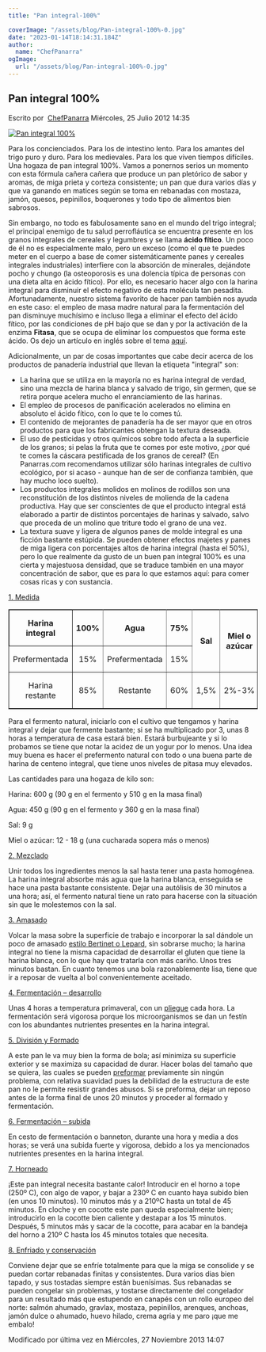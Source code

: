 ```yaml
---
title: "Pan integral-100%"

coverImage: "/assets/blog/Pan-integral-100%-0.jpg"
date: "2023-01-14T18:14:31.184Z"
author:
  name: "ChefPanarra"
ogImage:
  url: "/assets/blog/Pan-integral-100%-0.jpg"
---
```


## Pan integral 100%

Escrito por  [ChefPanarra](/web/20190104085620/http://www.panarras.com/index.php/home/recetas/panes-de-masa-madre/itemlist/user/56-chefpanarra) Miércoles, 25 Julio 2012 14:35

[![Pan integral 100%](https://web.archive.org/web/20190104085620im_/http://www.panarras.com/media/k2/items/cache/542390225756f78888142d54f3d17e01_L.jpg)](/web/20190104085620/http://www.panarras.com/media/k2/items/cache/542390225756f78888142d54f3d17e01_XL.jpg "Clic para vista previa de la imagen")

Para los concienciados. Para los de intestino lento. Para los amantes del trigo puro y duro. Para los medievales. Para los que viven tiempos difíciles. Una hogaza de pan integral 100%. Vamos a ponernos serios un momento con esta fórmula cañera cañera que produce un pan pletórico de sabor y aromas, de miga prieta y corteza consistente; un pan que dura varios días y que va ganando en matices según se toma en rebanadas con mostaza, jamón, quesos, pepinillos, boquerones y todo tipo de alimentos bien sabrosos.

Sin embargo, no todo es fabulosamente sano en el mundo del trigo integral; el principal enemigo de tu salud perrofláutica se encuentra presente en los granos integrales de cereales y legumbres y se llama **ácido fítico**. Un poco de él no es especialmente malo, pero un exceso (como el que te puedes meter en el cuerpo a base de comer sistemáticamente panes y cereales integrales industriales) interfiere con la absorción de minerales, dejándote pocho y chungo (la osteoporosis es una dolencia típica de personas con una dieta alta en ácido fítico). Por ello, es necesario hacer algo con la harina integral para disminuir el efecto negativo de esta molécula tan pesadita. Afortunadamente, nuestro sistema favorito de hacer pan también nos ayuda en este caso: el empleo de masa madre natural para la fermentación del pan disminuye muchísimo e incluso llega a eliminar el efecto del ácido fítico, por las condiciones de pH bajo que se dan y por la activación de la enzima **Fitasa**, que se ocupa de eliminar los compuestos que forma este ácido. Os dejo un artículo en inglés sobre el tema [aquí](https://web.archive.org/web/20190104085620/http://www.westonaprice.org/food-features/living-with-phytic-acid).

Adicionalmente, un par de cosas importantes que cabe decir acerca de los productos de panadería industrial que llevan la etiqueta "integral" son:

- La harina que se utiliza en la mayoría no es harina integral de verdad, sino una mezcla de harina blanca y salvado de trigo, sin germen, que se retira porque acelera mucho el enranciamiento de las harinas.
- El empleo de procesos de panificación acelerados no elimina en absoluto el ácido fítico, con lo que te lo comes tú.
- El contenido de mejorantes de panadería ha de ser mayor que en otros productos para que los fabricantes obtengan la textura deseada.
- El uso de pesticidas y otros químicos sobre todo afecta a la superficie de los granos; si pelas la fruta que te comes por este motivo, ¿por qué te comes la cáscara pestificada de los granos de cereal? (En Panarras.com recomendamos utilizar sólo harinas integrales de cultivo ecológico, por si acaso - aunque han de ser de confianza también, que hay mucho loco suelto).
- Los productos integrales molidos en molinos de rodillos son una reconstitución de los distintos niveles de molienda de la cadena productiva. Hay que ser conscientes de que el producto integral está elaborado a partir de distintos porcentajes de harinas y salvado, salvo que proceda de un molino que triture todo el grano de una vez.
- La textura suave y ligera de algunos panes de molde integral es una ficción bastante estúpida. Se pueden obtener efectos majetes y panes de miga ligera con porcentajes altos de harina integral (hasta el 50%), pero lo que realmente da gusto de un buen pan integral 100% es una cierta y majestuosa densidad, que se traduce también en una mayor concentración de sabor, que es para lo que estamos aquí: para comer cosas ricas y con sustancia.

[1\. Medida](/web/20190104085620/http://www.panarras.com/index.php/tecnica/las-fases-del-pan/medida)

<table class="MsoTableGrid" style="border-collapse: collapse;" border="1" cellspacing="0" cellpadding="0"><tbody><tr><td style="width: 99.5pt; border: 1pt solid windowtext; padding: 0cm 5.4pt;" width="133"><p class="MsoNormal" style="text-align: center;" align="center"><strong>Harina integral</strong></p></td><td style="width: 59.35pt; border-width: 1pt 1pt 1pt medium; border-style: solid solid solid none; border-color: windowtext windowtext windowtext -moz-use-text-color; -moz-border-top-colors: none; -moz-border-right-colors: none; -moz-border-bottom-colors: none; -moz-border-left-colors: none; -moz-border-image: none; padding: 0cm 5.4pt;" width="79"><p class="MsoNormal" style="text-align: center;" align="center"><strong>100%</strong></p></td><td style="width: 99.55pt; border-width: 1pt 1pt 1pt medium; border-style: solid solid solid none; border-color: windowtext windowtext windowtext -moz-use-text-color; -moz-border-top-colors: none; -moz-border-right-colors: none; -moz-border-bottom-colors: none; -moz-border-left-colors: none; -moz-border-image: none; padding: 0cm 5.4pt;" width="133"><p class="MsoNormal" style="text-align: center;" align="center"><strong>Agua</strong></p></td><td style="width: 60.1pt; border-width: 1pt 1pt 1pt medium; border-style: solid solid solid none; border-color: windowtext windowtext windowtext -moz-use-text-color; -moz-border-top-colors: none; -moz-border-right-colors: none; -moz-border-bottom-colors: none; -moz-border-left-colors: none; -moz-border-image: none; padding: 0cm 5.4pt;" width="80"><p class="MsoNormal" style="text-align: center;" align="center"><strong>75%</strong></p></td><td style="width: 61.15pt; border-width: 1pt 1pt 1pt medium; border-style: solid solid solid none; border-color: windowtext windowtext windowtext -moz-use-text-color; -moz-border-top-colors: none; -moz-border-right-colors: none; -moz-border-bottom-colors: none; -moz-border-left-colors: none; -moz-border-image: none; padding: 0cm 5.4pt;" rowspan="2" width="82"><p class="MsoNormal" style="text-align: center;" align="center"><strong>Sal</strong></p></td><td style="width: 56.35pt; border-width: 1pt 1pt 1pt medium; border-style: solid solid solid none; border-color: windowtext windowtext windowtext -moz-use-text-color; -moz-border-top-colors: none; -moz-border-right-colors: none; -moz-border-bottom-colors: none; -moz-border-left-colors: none; -moz-border-image: none; padding: 0cm 5.4pt;" rowspan="2" width="75"><p class="MsoNormal" style="text-align: center;" align="center"><strong>Miel o azúcar</strong></p></td></tr><tr><td style="width: 99.5pt; border-right: 1pt solid windowtext; border-width: medium 1pt 1pt; border-style: none solid solid; border-color: -moz-use-text-color windowtext windowtext; -moz-border-top-colors: none; -moz-border-right-colors: none; -moz-border-bottom-colors: none; -moz-border-left-colors: none; -moz-border-image: none; padding: 0cm 5.4pt;" width="133"><p class="MsoNormal" style="text-align: center;" align="center">Prefermentada</p></td><td style="width: 59.35pt; border-width: medium 1pt 1pt medium; border-style: none solid solid none; border-color: -moz-use-text-color windowtext windowtext -moz-use-text-color; padding: 0cm 5.4pt;" width="79"><p class="MsoNormal" style="text-align: center;" align="center">15%</p></td><td style="width: 99.55pt; border-width: medium 1pt 1pt medium; border-style: none solid solid none; border-color: -moz-use-text-color windowtext windowtext -moz-use-text-color; padding: 0cm 5.4pt;" width="133"><p class="MsoNormal" style="text-align: center;" align="center">Prefermentada</p></td><td style="width: 60.1pt; border-width: medium 1pt 1pt medium; border-style: none solid solid none; border-color: -moz-use-text-color windowtext windowtext -moz-use-text-color; padding: 0cm 5.4pt;" width="80"><p class="MsoNormal" style="text-align: center;" align="center">15%</p></td></tr><tr style="height: 55.2pt;"><td style="width: 99.5pt; border-right: 1pt solid windowtext; border-width: medium 1pt 1pt; border-style: none solid solid; border-color: -moz-use-text-color windowtext windowtext; -moz-border-top-colors: none; -moz-border-right-colors: none; -moz-border-bottom-colors: none; -moz-border-left-colors: none; -moz-border-image: none; padding: 0cm 5.4pt; height: 55.2pt;" width="133"><p class="MsoNormal" style="text-align: center;" align="center">Harina restante</p></td><td style="width: 59.35pt; border-width: medium 1pt 1pt medium; border-style: none solid solid none; border-color: -moz-use-text-color windowtext windowtext -moz-use-text-color; padding: 0cm 5.4pt; height: 55.2pt;" width="79"><p class="MsoNormal" style="text-align: center;" align="center">85%</p></td><td style="width: 99.55pt; border-width: medium 1pt 1pt medium; border-style: none solid solid none; border-color: -moz-use-text-color windowtext windowtext -moz-use-text-color; padding: 0cm 5.4pt; height: 55.2pt;" width="133"><p class="MsoNormal" style="text-align: center;" align="center">Restante</p></td><td style="width: 60.1pt; border-width: medium 1pt 1pt medium; border-style: none solid solid none; border-color: -moz-use-text-color windowtext windowtext -moz-use-text-color; padding: 0cm 5.4pt; height: 55.2pt;" width="80"><p class="MsoNormal" style="text-align: center;" align="center">60%</p></td><td style="width: 61.15pt; border-width: medium 1pt 1pt medium; border-style: none solid solid none; border-color: -moz-use-text-color windowtext windowtext -moz-use-text-color; padding: 0cm 5.4pt; height: 55.2pt;" width="82"><p class="MsoNormal" style="text-align: center;" align="center">1,5%</p></td><td style="width: 56.35pt; border-width: medium 1pt 1pt medium; border-style: none solid solid none; border-color: -moz-use-text-color windowtext windowtext -moz-use-text-color; padding: 0cm 5.4pt; height: 55.2pt;" width="75"><p class="MsoNormal" style="text-align: center;" align="center">2%-3%</p></td></tr></tbody></table>

Para el fermento natural, iniciarlo con el cultivo que tengamos y harina integral y dejar que fermente bastante; si se ha multiplicado por 3, unas 8 horas a temperatura de casa estará bien. Estará burbujeante y si lo probamos se tiene que notar la acidez de un yogur por lo menos. Una idea muy buena es hacer el prefermento natural con todo o una buena parte de harina de centeno integral, que tiene unos niveles de pitasa muy elevados.

Las cantidades para una hogaza de kilo son:

Harina: 600 g (90 g en el fermento y 510 g en la masa final)

Agua: 450 g (90 g en el fermento y 360 g en la masa final)

Sal: 9 g

Miel o azúcar: 12 - 18 g (una cucharada sopera más o menos)

[2\. Mezclado](/web/20190104085620/http://www.panarras.com/index.php/tecnica/las-fases-del-pan/mezclado)

Unir todos los ingredientes menos la sal hasta tener una pasta homogénea. La harina integral absorbe más agua que la harina blanca, enseguida se hace una pasta bastante consistente. Dejar una autólisis de 30 minutos a una hora; así, el fermento natural tiene un rato para hacerse con la situación sin que le molestemos con la sal.

[3\. Amasado](/web/20190104085620/http://www.panarras.com/index.php/tecnica/las-fases-del-pan/amasado)

Volcar la masa sobre la superficie de trabajo e incorporar la sal dándole un poco de amasado [estilo Bertinet o Lepard](/web/20190104085620/http://www.panarras.com/index.php/tecnica/tecnicas-de-amasado/duro-lepard-y-bertinet), sin sobrarse mucho; la harina integral no tiene la misma capacidad de desarrollar el gluten que tiene la harina blanca, con lo que hay que tratarla con más cariño. Unos tres minutos bastan. En cuanto tenemos una bola razonablemente lisa, tiene que ir a reposar de vuelta al bol convenientemente aceitado.

[4\. Fermentación – desarrollo](/web/20190104085620/http://www.panarras.com/index.php/tecnica/las-fases-del-pan/fermentacion-desarrollo)

Unas 4 horas a temperatura primaveral, con un [pliegue](/web/20190104085620/http://www.panarras.com/index.php/tecnica/tecnicas-de-amasado/plegados) cada hora. La fermentación será vigorosa porque los microorganismos se dan un festín con los abundantes nutrientes presentes en la harina integral.

[5\. División y Formado](/web/20190104085620/http://www.panarras.com/index.php/tecnica/las-fases-del-pan/formado)

A este pan le va muy bien la forma de bola; así minimiza su superficie exterior y se maximiza su capacidad de durar. Hacer bolas del tamaño que se quiera, las cuales se pueden [preformar](/web/20190104085620/http://www.panarras.com/index.php/tecnica/tecnicas-de-formado/preformado) previamente sin ningún problema, con relativa suavidad pues la debilidad de la estructura de este pan no le permite resistir grandes abusos. Si se preforma, dejar un reposo antes de la forma final de unos 20 minutos y proceder al formado y fermentación.

[6\. Fermentación – subida](/web/20190104085620/http://www.panarras.com/index.php/tecnica/las-fases-del-pan/fermentacion-subida)

En cesto de fermentación o banneton, durante una hora y media a dos horas; se verá una subida fuerte y vigorosa, debido a los ya mencionados nutrientes presentes en la harina integral.

[7\. Horneado](/web/20190104085620/http://www.panarras.com/index.php/tecnica/las-fases-del-pan/horneado)

¡Este pan integral necesita bastante calor! Introducir en el horno a tope (250º C), con algo de vapor, y bajar a 230º C en cuanto haya subido bien (en unos 10 minutos). 10 minutos más y a 210ºC hasta un total de 45 minutos. En cloche y en cocotte este pan queda especialmente bien; introducirlo en la cocotte bien caliente y destapar a los 15 minutos. Después, 5 minutos más y sacar de la cocotte, para acabar en la bandeja del horno a 210º C hasta los 45 minutos totales que necesita.

[8\. Enfriado y conservación](/web/20190104085620/http://www.panarras.com/index.php/tecnica/las-fases-del-pan/enfriado-y-conservacion)

Conviene dejar que se enfríe totalmente para que la miga se consolide y se puedan cortar rebanadas finitas y consistentes. Dura varios dias bien tapado, y sus tostadas siempre están buenísimas. Sus rebanadas se pueden congelar sin problemas, y tostarse directamente del congelador para un resultado más que estupendo en canapés con un rollo europeo del norte: salmón ahumado, gravlax, mostaza, pepinillos, arenques, anchoas, jamón dulce o ahumado, huevo hilado, crema agria y me paro ¡que me embalo!

Modificado por última vez en Miércoles, 27 Noviembre 2013 14:07
